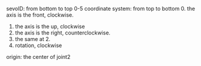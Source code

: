 sevoID: from bottom to top 0-5
coordinate system: 
from top to bottom
0. the axis is the front, clockwise.
1. the axis is the up, clockwise
2. the axis is the right, counterclockwise.
3. the same at 2.
4. rotation, clockwise

origin: the center of joint2
